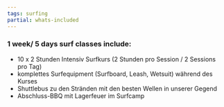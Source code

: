 ```yaml
---
tags: surfing
partial: whats-included
---
```


### 1 week/ 5 days surf classes include:

* 10 x 2 Stunden Intensiv Surfkurs (2 Stunden pro Session / 2 Sessions pro Tag)
* komplettes Surfequipment (Surfboard, Leash, Wetsuit) während des Kurses
* Shuttlebus zu den Stränden mit den besten Wellen in unserer Gegend
* Abschluss-BBQ mit Lagerfeuer im Surfcamp

